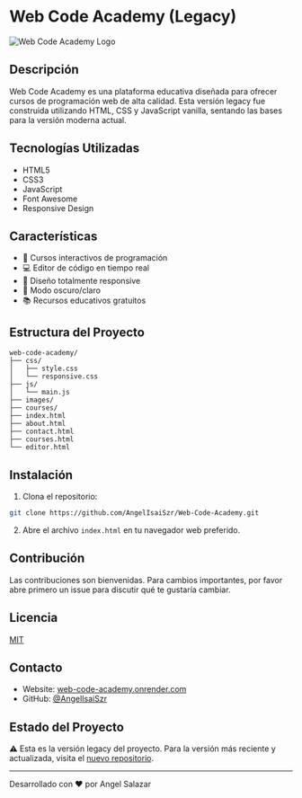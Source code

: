 # Web Code Academy (Legacy)

![Web Code Academy Logo](images/logo.png)

## Descripción

Web Code Academy es una plataforma educativa diseñada para ofrecer cursos de programación web de alta calidad. Esta versión legacy fue construida utilizando HTML, CSS y JavaScript vanilla, sentando las bases para la versión moderna actual.

## Tecnologías Utilizadas

- HTML5
- CSS3
- JavaScript
- Font Awesome
- Responsive Design

## Características

- 🎯 Cursos interactivos de programación
- 💻 Editor de código en tiempo real
- 📱 Diseño totalmente responsive
- 🌙 Modo oscuro/claro
- 📚 Recursos educativos gratuitos

## Estructura del Proyecto

```
web-code-academy/
├── css/
│   ├── style.css
│   └── responsive.css
├── js/
│   └── main.js
├── images/
├── courses/
├── index.html
├── about.html
├── contact.html
├── courses.html
└── editor.html
```

## Instalación

1. Clona el repositorio:
```bash
git clone https://github.com/AngelIsaiSzr/Web-Code-Academy.git
```

2. Abre el archivo `index.html` en tu navegador web preferido.

## Contribución

Las contribuciones son bienvenidas. Para cambios importantes, por favor abre primero un issue para discutir qué te gustaría cambiar.

## Licencia

[MIT](https://choosealicense.com/licenses/mit/)

## Contacto

- Website: [web-code-academy.onrender.com](https://web-code-academy.onrender.com)
- GitHub: [@AngelIsaiSzr](https://github.com/AngelIsaiSzr)

## Estado del Proyecto

⚠️ Esta es la versión legacy del proyecto. Para la versión más reciente y actualizada, visita el [nuevo repositorio](https://github.com/AngelIsaiSzr/WebCodeAcademy).

---
Desarrollado con ❤️ por Angel Salazar
